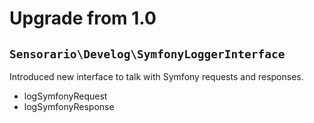 # Upgrade from 1.0

## `Sensorario\Develog\SymfonyLoggerInterface`

Introduced new interface to talk with Symfony requests and responses.

 - logSymfonyRequest
 - logSymfonyResponse

